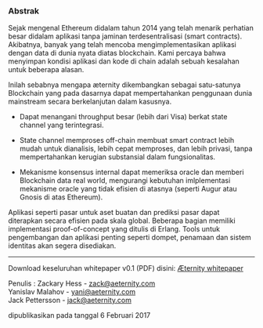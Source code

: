 ### Abstrak
 Sejak mengenal Ethereum didalam tahun 2014 yang telah menarik perhatian besar didalam aplikasi tanpa jaminan terdesentralisasi (smart contracts).  Akibatnya, banyak yang telah mencoba mengimplementasikan aplikasi dengan data di dunia nyata diatas blockchain. Kami percaya bahwa menyimpan kondisi aplikasi dan kode di chain adalah sebuah kesalahan untuk beberapa alasan.


Inilah sebabnya mengapa æternity dikembangkan sebagai satu-satunya Blockchain yang pada dasarnya dapat mempertahankan penggunaan dunia mainstream secara berkelanjutan dalam kasusnya.


* Dapat menangani throughput besar (lebih dari Visa) berkat state channel yang terintegrasi.

* State channel memproses off-chain membuat smart contract lebih mudah untuk dianalisis, lebih cepat memproses, dan lebih privasi, tanpa mempertahankan kerugian substansial dalam fungsionalitas.

* Mekanisme konsensus internal dapat memeriksa oracle dan memberi Blockchain data real world, mengurangi kebutuhan imlplementasi mekanisme oracle yang tidak efisien di atasnya (seperti Augur atau Gnosis di atas Ethereum).

Aplikasi seperti pasar untuk aset buatan dan prediksi pasar dapat diterapkan secara efisien pada skala global. Beberapa bagian memiliki implementasi proof-of-concept yang ditulis di Erlang. Tools untuk pengembangan dan aplikasi penting seperti dompet, penamaan dan sistem identitas akan segera disediakan.

***


Download keseluruhan whitepaper v0.1 (PDF) disini:
[Æternity whitepaper](https://blockchain.aeternity.com/%C3%A6ternity-blockchain-whitepaper.pdf)

Penulis :
Zackary Hess - zack@aeternity.com  
Yanislav Malahov - yani@aeternity.com  
Jack Pettersson - jack@aeternity.com

dipublikasikan pada tanggal 6 Februari 2017